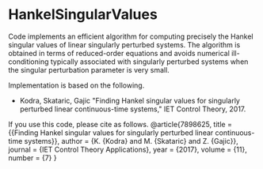 # HankelSingularValues    
Code implements an efficient algorithm for computing precisely the Hankel singular values of linear singularly perturbed systems. The algorithm is obtained in terms of reduced-order equations and avoids numerical ill-conditioning typically associated with singularly perturbed systems when the singular perturbation parameter is very small.

Implementation is based on the following.
* Kodra, Skataric, Gajic "Finding Hankel singular values for singularly perturbed linear continuous-time systems," IET Control Theory, 2017.

If you use this code, please cite as follows.
	@article{7898625,
      		title   = {{Finding Hankel singular values for singularly perturbed linear continuous-time systems}},
      		author  = {K. {Kodra} and M. {Skataric} and Z. {Gajic}},
      		journal = {IET Control Theory Applications},
      		year    = {2017},
		volume  = {11},
		number  = {7}
}

